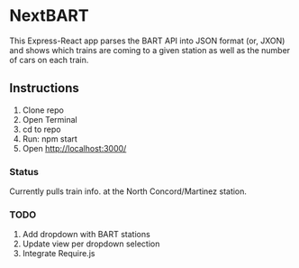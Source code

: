 # NextBART

This Express-React app parses the BART API into JSON format (or, JXON) and shows which trains are coming to a given station as well as the number of cars on each train.

## Instructions

1. Clone repo
2. Open Terminal
3. cd to repo
4. Run:
        npm start
5. Open <a href="http://localhost:3000/" target="_blank">http://localhost:3000/</a>

### Status

Currently pulls train info. at the North Concord/Martinez station.

### TODO

1. Add dropdown with BART stations
2. Update view per dropdown selection
3. Integrate Require.js
